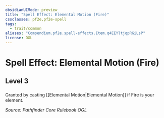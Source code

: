 ```yaml
---
obsidianUIMode: preview
title: "Spell Effect: Elemental Motion (Fire)"
cssclasses: pf2e,pf2e-spell
tags:
  - trait/common
aliases: "Compendium.pf2e.spell-effects.Item.q4EEYltjqpRGiLsP"
license: OGL
---
```

# Spell Effect: Elemental Motion (Fire)
## Level 3
### 






Granted by casting [[Elemental Motion|Elemental Motion]] if Fire is your element.

*Source: Pathfinder Core Rulebook*
*OGL*